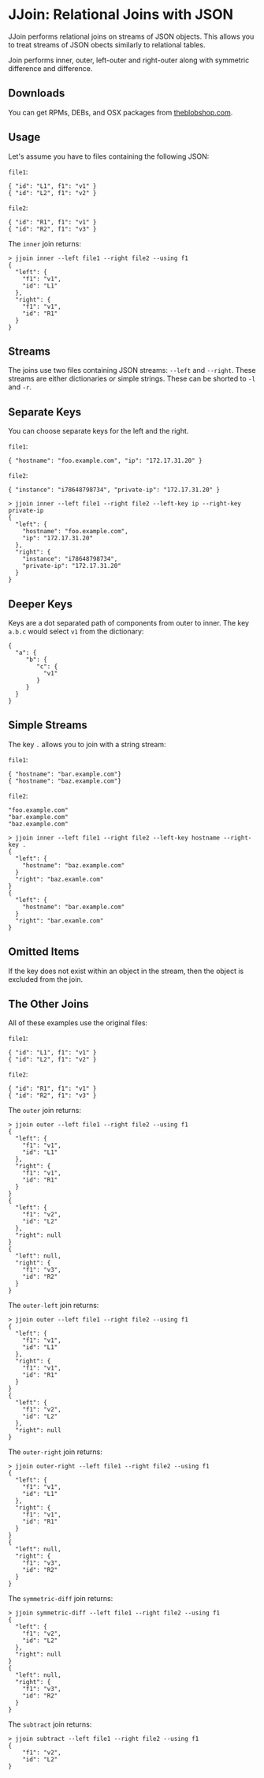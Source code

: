 JJoin: Relational Joins with JSON 
=================================

JJoin performs relational joins on streams of JSON objects.  This
allows you to treat streams of JSON obects similarly to relational
tables.

Join performs inner, outer, left-outer and right-outer along with
symmetric difference and difference.

Downloads
---------
You can get RPMs, DEBs, and OSX packages from [theblobshop.com](https://www.theblobshop.com/downloads/jjoin).

Usage
-----

Let's assume you have to files containing the following JSON:

`file1`:
```
{ "id": "L1", f1": "v1" }
{ "id": "L2", f1": "v2" }
```

`file2`:
```
{ "id": "R1", f1": "v1" }
{ "id": "R2", f1": "v3" }
```

The `inner` join returns:
```
> jjoin inner --left file1 --right file2 --using f1
{
  "left": {
    "f1": "v1",
    "id": "L1"
  },
  "right": {
    "f1": "v1",
    "id": "R1"
  }
}
```

Streams
-------
The joins use two files containing JSON streams: `--left` and `--right`. These streams are
either dictionaries or simple strings.  These can be shorted to `-l` and `-r`.

Separate Keys
-------------

You can choose separate keys for the left and the right.

`file1`:
```
{ "hostname": "foo.example.com", "ip": "172.17.31.20" }
```

`file2`:
```
{ "instance": "i78648798734", "private-ip": "172.17.31.20" }
```

```
> jjoin inner --left file1 --right file2 --left-key ip --right-key private-ip
{
  "left": {
    "hostname": "foo.example.com",
    "ip": "172.17.31.20"
  },
  "right": {
    "instance": "i78648798734",
    "private-ip": "172.17.31.20"
  }
}
```

Deeper Keys
-----------

Keys are a dot separated path of components from outer to inner.  The key
`a.b.c` would select `v1` from the dictionary:

```
{
  "a": {
     "b": {
        "c": {
          "v1"
        }
     }
  }
}
```

Simple Streams
--------------
The key `.` allows you to join with a string stream:
 
`file1`:
```
{ "hostname": "bar.example.com"}
{ "hostname": "baz.example.com"}
```

`file2`:
```
"foo.example.com"
"bar.example.com"
"baz.example.com"
```

```
> jjoin inner --left file1 --right file2 --left-key hostname --right-key .
{
  "left": {
    "hostname": "baz.example.com"
  }
  "right": "baz.examle.com"
}
{
  "left": {
    "hostname": "bar.example.com"
  }
  "right": "bar.examle.com"
}
```

Omitted Items
-------------
If the key does not exist within an object in the stream, then the
object is excluded from the join.
 
 
The Other Joins
---------------

All of these examples use the original files:

`file1`:
```
{ "id": "L1", f1": "v1" }
{ "id": "L2", f1": "v2" }
```

`file2`:
```
{ "id": "R1", f1": "v1" }
{ "id": "R2", f1": "v3" }
```

The `outer` join returns:
```
> jjoin outer --left file1 --right file2 --using f1
{
  "left": {
    "f1": "v1",
    "id": "L1"
  },
  "right": {
    "f1": "v1",
    "id": "R1"
  }
}
{
  "left": {
    "f1": "v2",
    "id": "L2"
  },
  "right": null
}
{
  "left": null,
  "right": {
    "f1": "v3",
    "id": "R2"
  }
}
```

The `outer-left` join returns:
```
> jjoin outer --left file1 --right file2 --using f1
{
  "left": {
    "f1": "v1",
    "id": "L1"
  },
  "right": {
    "f1": "v1",
    "id": "R1"
  }
}
{
  "left": {
    "f1": "v2",
    "id": "L2"
  },
  "right": null
}
```

The `outer-right` join returns:
```
> jjoin outer-right --left file1 --right file2 --using f1
{
  "left": {
    "f1": "v1",
    "id": "L1"
  },
  "right": {
    "f1": "v1",
    "id": "R1"
  }
}
{
  "left": null,
  "right": {
    "f1": "v3",
    "id": "R2"
  }
}
```

The `symmetric-diff` join returns:
```
> jjoin symmetric-diff --left file1 --right file2 --using f1
{
  "left": {
    "f1": "v2",
    "id": "L2"
  },
  "right": null
}
{
  "left": null,
  "right": {
    "f1": "v3",
    "id": "R2"
  }
}
```

The `subtract` join returns:
```
> jjoin subtract --left file1 --right file2 --using f1
{
    "f1": "v2",
    "id": "L2"
}
```

